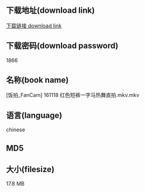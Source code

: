 ## 下载地址(download link)
[下载链接 download link](https://voluble-croquembouche-d321dc.netlify.app/?s=%5B%E9%A5%AD%E6%8B%8D_FanCam%5D+161118+%E7%BA%A2%E8%89%B2%E7%9F%AD%E8%A3%A4%E4%B8%80%E5%AD%97%E9%A9%AC%E7%83%AD%E8%88%9E%E7%9B%B4%E6%8B%8D.mkv)

## 下载密码(download password)
1866

## 名称(book name)
[饭拍_FanCam] 161118 红色短裤一字马热舞直拍.mkv.mkv

## 语言(language)
chinese

## MD5


## 大小(filesize)
17.8 MB
